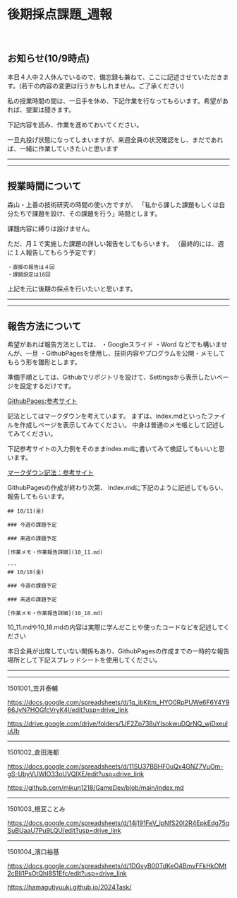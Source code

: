 # 後期採点課題_週報

<br>

## お知らせ(10/9時点)

本日４人中２人休んでいるので、備忘録も兼ねて、ここに記述させていただきます。(若干の内容の変更は行うかもしれません。ご了承ください)


私の授業時間の間は、一旦手を休め、下記作業を行なってもらいます。希望があれば、提案は聞きます。



下記内容を読み、作業を進めておいてください。


一旦丸投げ状態になってしまいますが、来週全員の状況確認をし、まだであれば、一緒に作業していきたいと思います




---
---

## **授業時間について**

森山・上善の技術研究の時間の使い方ですが、
「私から課した課題もしくは自分たちで課題を設け、その課題を行う」時間とします。

課題内容に縛りは設けません。

ただ、月１で実施した課題の詳しい報告をしてもらいます。
（最終的には、週に１人報告してもらう予定です）

```
・直接の報告は４回
・課題設定は16回
```
上記を元に後期の採点を行いたいと思います。


---
---

## **報告方法について**

希望があれば報告方法としては、
・Googleスライド
・Word
などでも構いませんが、一旦
・GithubPagesを使用し、技術内容やプログラムを公開・メモしてもらう形を雛形とします。


準備手順としては、Githubでリポジトリを設けて、Settingsから表示したいページを設定するだけです。

[GithubPages:参考サイト](https://qiita.com/snow_swallow/items/631bbceabbb953da2646)


記法としてはマークダウンを考えています。
まずは、index.mdといったファイルを作成しページを表示してみてください。
中身は普通のメモ帳として記述してみてください。


下記参考サイトの入力例をそのままindex.mdに書いてみて検証してもいいと思います。

[マークダウン記法：参考サイト](https://help.notepm.jp/hc/ja/articles/17267176922393-Markdown記法-書き方-見出し-表-リンク-画像-文字色など)







GithubPagesの作成が終わり次第、
index.mdに下記のように記述してもらい、報告してもらいます。

```
## 10/11(金)

### 今週の課題予定

### 来週の課題予定

[作業メモ・作業報告詳細](10_11.md)

---
## 10/18(金)

### 今週の課題予定

### 来週の課題予定

[作業メモ・作業報告詳細](10_18.md)

```

10_11.mdや10_18.mdの内容は実際に学んだことや使ったコードなどを記述してください



本日全員が出席していない関係もあり、GithubPagesの作成までの一時的な報告場所として下記スプレッドシートを使用してください。


---
---


1501001_笠井泰輔    

https://docs.google.com/spreadsheets/d/1q_ibKitm_HYO0RpPUWe6F6Y4Y966JyN7HOGfcVryK4I/edit?usp=drive_link


https://drive.google.com/drive/folders/1JF2Zp738uYIsokwuDQrNQ_wjDxeuIuUb


---


1501002_倉田海都    

https://docs.google.com/spreadsheets/d/11SU37BBHF0uQx4GNZ7VuOm-gS-UbyVUWIO33oUVQlXE/edit?usp=drive_link


https://github.com/mikun1218/GameDev/blob/main/index.md

---


1501003_根冝ことみ


https://docs.google.com/spreadsheets/d/14j191FeV_lpNfS20I2R4EpkEdg75qSuBUaaU7Pu9LQU/edit?usp=drive_link


---




1501004_濱口裕基

https://docs.google.com/spreadsheets/d/1DGvyB00TdKeO4BmvFFkHkOMt2cBIi1PsOtQhI8S1Efc/edit?usp=drive_link



https://hamagutiyuuki.github.io/2024Task/
